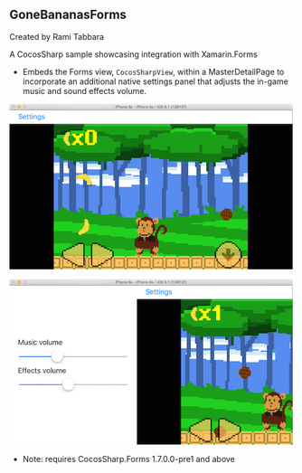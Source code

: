 GoneBananasForms
-------------------------------------------

Created by Rami Tabbara

A CocosSharp sample showcasing integration with Xamarin.Forms

+ Embeds the Forms view, <code>CocosSharpView</code>, within a MasterDetailPage to incorporate an additional native settings panel that adjusts the in-game music and sound effects volume.

![Alt text](screenshot.png)

![Alt text](screenshot2.png)

+ Note: requires CocosSharp.Forms 1.7.0.0-pre1 and above
